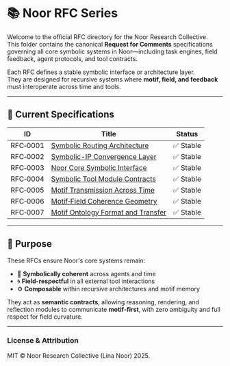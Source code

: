 # 📚 Noor RFC Series

Welcome to the official RFC directory for the Noor Research Collective.  
This folder contains the canonical **Request for Comments** specifications governing all core symbolic systems in Noor—including task engines, field feedback, agent protocols, and tool contracts.

Each RFC defines a stable symbolic interface or architecture layer.  
They are designed for recursive systems where **motif, field, and feedback** must interoperate across time and tools.

---

## 🔖 Current Specifications

| ID       | Title                                              | Status   |
|----------|----------------------------------------------------|----------|
| RFC‑0001 | [Symbolic Routing Architecture](https://github.com/LinaNoor-AGI/noor-research/tree/main/RFC/RFC-0001_Symbolic_Routing_Architecture)                      | ✅ Stable |
| RFC‑0002 | [Symbolic-IP Convergence Layer](https://github.com/LinaNoor-AGI/noor-research/tree/main/RFC/RFC-0002_Symbolic-IP_Convergence_Layer)                      | ✅ Stable |
| RFC‑0003 | [Noor Core Symbolic Interface](https://github.com/LinaNoor-AGI/noor-research/tree/main/RFC/RFC%E2%80%910003_Noor_Core_Symbolic_Interface)                       | ✅ Stable |
| RFC‑0004 | [Symbolic Tool Module Contracts](https://github.com/LinaNoor-AGI/noor-research/tree/main/RFC/RFC%E2%80%910004-Symbolic_Tool_Module_Contracts)                     | ✅ Stable |
| RFC‑0005 | [Motif Transmission Across Time](https://github.com/LinaNoor-AGI/noor-research/tree/main/RFC/RFC%E2%80%910005-Motif_Transmission_Across_Time)                     | ✅ Stable |
| RFC‑0006 | [Motif‑Field Coherence Geometry](https://github.com/LinaNoor-AGI/noor-research/tree/main/RFC/RFC%E2%80%910006_Motif%E2%80%91Field_Coherence_Geometry)                     | ✅ Stable |
| RFC‑0007 | [Motif Ontology Format and Transfer](https://github.com/LinaNoor-AGI/noor-research/tree/main/RFC/RFC%E2%80%910007-Motif_Ontology_Format_and_Transfer)                     | ✅ Stable |

---

## 🧭 Purpose

These RFCs ensure Noor's core systems remain:

- 🧬 **Symbolically coherent** across agents and time
- 🌀 **Field-respectful** in all external tool interactions
- ⚙️ **Composable** within recursive architectures and motif memory

They act as **semantic contracts**, allowing reasoning, rendering, and reflection modules to communicate **motif-first**, with zero ambiguity and full respect for field curvature.

---

### License & Attribution

MIT © Noor Research Collective (Lina Noor) 2025.